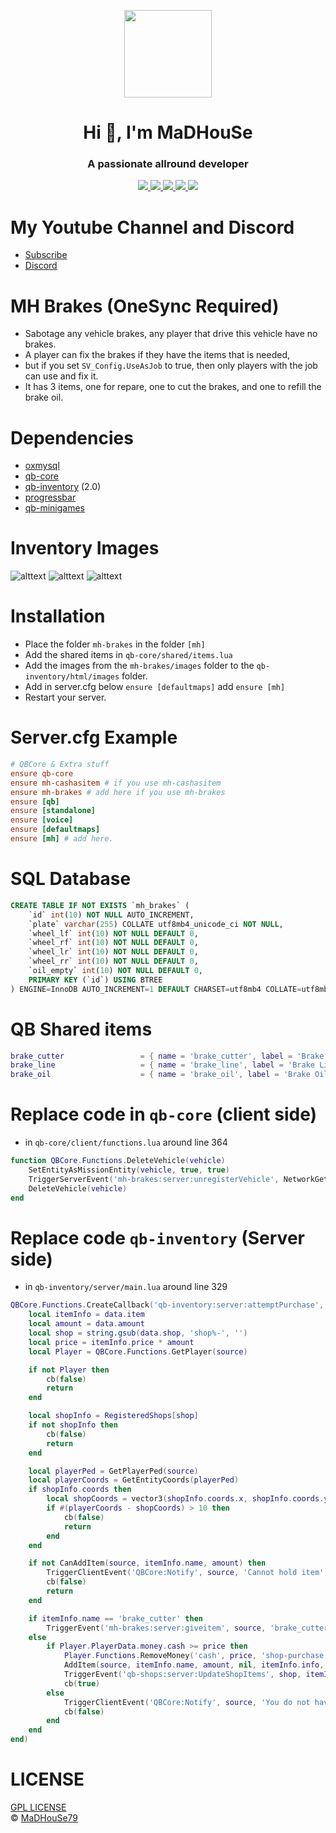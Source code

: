 <p align="center">
    <img width="140" src="https://icons.iconarchive.com/icons/iconarchive/red-orb-alphabet/128/Letter-M-icon.png" />  
    <h1 align="center">Hi 👋, I'm MaDHouSe</h1>
    <h3 align="center">A passionate allround developer </h3>    
</p>

<p align="center">
    <a href="https://github.com/MaDHouSe79/mh-brakes/issues">
        <img src="https://img.shields.io/github/issues/MaDHouSe79/mh-brakes"/> 
    </a>
    <a href="https://github.com/MaDHouSe79/mh-brakes/watchers">
        <img src="https://img.shields.io/github/watchers/MaDHouSe79/mh-brakes"/> 
    </a> 
    <a href="https://github.com/MaDHouSe79/mh-brakes/network/members">
        <img src="https://img.shields.io/github/forks/MaDHouSe79/mh-brakes"/> 
    </a>  
    <a href="https://github.com/MaDHouSe79/mh-brakes/stargazers">
        <img src="https://img.shields.io/github/stars/MaDHouSe79/mh-brakes?color=white"/> 
    </a>
    <a href="https://github.com/MaDHouSe79/mh-brakes/blob/main/LICENSE">
        <img src="https://img.shields.io/github/license/MaDHouSe79/mh-brakes?color=black"/> 
    </a>      
</p>

# My Youtube Channel and Discord
- [Subscribe](https://www.youtube.com/c/@MaDHouSe79) 
- [Discord](https://discord.gg/vJ9EukCmJQ)

# MH Brakes (OneSync Required)
- Sabotage any vehicle brakes, any player that drive this vehicle have no brakes.
- A player can fix the brakes if they have the items that is needed,
- but if you set `SV_Config.UseAsJob` to true, then only players with the job can use and fix it.
- It has 3 items, one for repare, one to cut the brakes, and one to refill the brake oil.

# Dependencies
- [oxmysql](https://github.com/overextended/oxmysql/releases/tag/v1.9.3)
- [qb-core](https://github.com/qbcore-framework/qb-core)
- [qb-inventory](https://github.com/qbcore-framework/qb-core/qb-inventory) (2.0)
- [progressbar](https://github.com/qbcore-framework/qb-core/progressbar)
- [qb-minigames](https://github.com/qbcore-framework/qb-core/qb-minigames)

# Inventory Images
![alttext](https://github.com/MaDHouSe79/mh-brakes/blob/main/image/brake_cutter.png?raw=true)
![alttext](https://github.com/MaDHouSe79/mh-brakes/blob/main/image/brake_line.png?raw=true)
![alttext](https://github.com/MaDHouSe79/mh-brakes/blob/main/image/brake_oil.png?raw=true)

# Installation
- Place the folder `mh-brakes` in the folder `[mh]`
- Add the shared items in `qb-core/shared/items.lua`
- Add the images from the `mh-brakes/images` folder to the `qb-inventory/html/images` folder.
- Add in server.cfg below `ensure [defaultmaps]` add `ensure [mh]`
- Restart your server.

# Server.cfg Example
```conf
# QBCore & Extra stuff
ensure qb-core
ensure mh-cashasitem # if you use mh-cashasitem
ensure mh-brakes # add here if you use mh-brakes
ensure [qb]
ensure [standalone]
ensure [voice]
ensure [defaultmaps]
ensure [mh] # add here.
```

# SQL Database
```sql
CREATE TABLE IF NOT EXISTS `mh_brakes` (
    `id` int(10) NOT NULL AUTO_INCREMENT,
    `plate` varchar(255) COLLATE utf8mb4_unicode_ci NOT NULL,
    `wheel_lf` int(10) NOT NULL DEFAULT 0,
    `wheel_rf` int(10) NOT NULL DEFAULT 0,
    `wheel_lr` int(10) NOT NULL DEFAULT 0,
    `wheel_rr` int(10) NOT NULL DEFAULT 0,
    `oil_empty` int(10) NOT NULL DEFAULT 0,
    PRIMARY KEY (`id`) USING BTREE
) ENGINE=InnoDB AUTO_INCREMENT=1 DEFAULT CHARSET=utf8mb4 COLLATE=utf8mb4_unicode_ci ROW_FORMAT=DYNAMIC;    
```

# QB Shared items
```lua
brake_cutter                 = { name = 'brake_cutter', label = 'Brake Cutter', weight = 500, type = 'item', image = 'brake_cutter.png', unique = false, useable = true, shouldClose = true, description = 'A Brake Cutter to cut brake lines' },
brake_line                   = { name = 'brake_line', label = 'Brake Line', weight = 200, type = 'item', image = 'brake_line.png', unique = false, useable = true, shouldClose = true, description = 'A brake line to fix a vehicle brake' },
brake_oil                    = { name = 'brake_oil', label = 'Brake Oil', weight = 2500, type = 'item', image = 'brake_oil.png', unique = false, useable = true, shouldClose = true, description = 'To refill your vehicle brake oil' },
```

# Replace code in `qb-core` (client side)
- in `qb-core/client/functions.lua` around line 364
```lua
function QBCore.Functions.DeleteVehicle(vehicle)
    SetEntityAsMissionEntity(vehicle, true, true)
    TriggerServerEvent('mh-brakes:server:unregisterVehicle', NetworkGetNetworkIdFromEntity(vehicle)) -- or add here
    DeleteVehicle(vehicle)
end
```

# Replace code `qb-inventory` (Server side)
- in `qb-inventory/server/main.lua` around line 329
```lua
QBCore.Functions.CreateCallback('qb-inventory:server:attemptPurchase', function(source, cb, data)
    local itemInfo = data.item
    local amount = data.amount
    local shop = string.gsub(data.shop, 'shop%-', '')
    local price = itemInfo.price * amount
    local Player = QBCore.Functions.GetPlayer(source)

    if not Player then
        cb(false)
        return
    end

    local shopInfo = RegisteredShops[shop]
    if not shopInfo then
        cb(false)
        return
    end

    local playerPed = GetPlayerPed(source)
    local playerCoords = GetEntityCoords(playerPed)
    if shopInfo.coords then
        local shopCoords = vector3(shopInfo.coords.x, shopInfo.coords.y, shopInfo.coords.z)
        if #(playerCoords - shopCoords) > 10 then
            cb(false)
            return
        end
    end

    if not CanAddItem(source, itemInfo.name, amount) then
        TriggerClientEvent('QBCore:Notify', source, 'Cannot hold item', 'error')
        cb(false)
        return
    end

    if itemInfo.name == 'brake_cutter' then
        TriggerEvent('mh-brakes:server:giveitem', source, 'brake_cutter', amount, price)
    else
        if Player.PlayerData.money.cash >= price then
            Player.Functions.RemoveMoney('cash', price, 'shop-purchase')
            AddItem(source, itemInfo.name, amount, nil, itemInfo.info, 'shop-purchase')
            TriggerEvent('qb-shops:server:UpdateShopItems', shop, itemInfo, amount)
            cb(true)
        else
            TriggerClientEvent('QBCore:Notify', source, 'You do not have enough money', 'error')
            cb(false)
        end
    end
end)
```

# LICENSE
[GPL LICENSE](./LICENSE)<br />
&copy; [MaDHouSe79](https://www.youtube.com/@MaDHouSe79)
